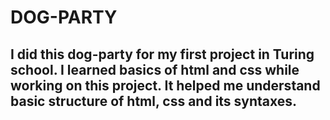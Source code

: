 # DOG-PARTY 

## I did this dog-party for my first project in Turing school. I learned basics of html and css while working on this project. It helped me understand basic structure of html, css and its syntaxes. 




